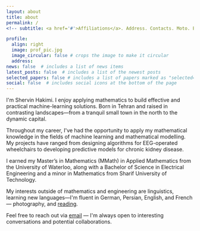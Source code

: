 ```yaml
---
layout: about
title: about
permalink: /
<!-- subtitle: <a href='#'>Affiliations</a>. Address. Contacts. Moto. Etc. -->

profile:
  align: right
  image: prof_pic.jpg
  image_circular: false # crops the image to make it circular
  address: 
news: false  # includes a list of news items
latest_posts: false  # includes a list of the newest posts
selected_papers: false # includes a list of papers marked as "selected={true}"
social: false  # includes social icons at the bottom of the page
---
```



<!--
Write your biography here. Tell the world about yourself. Link to your favorite [subreddit](http://reddit.com). You can put a picture in, too. The code is already in, just name your picture `prof_pic.jpg` and put it in the `img/` folder.

Put your address / P.O. box / other info right below your picture. You can also disable any of these elements by editing `profile` property of the YAML header of your `_pages/about.md`. Edit `_bibliography/papers.bib` and Jekyll will render your [publications page](/al-folio/publications/) automatically.

Link to your social media connections, too. This theme is set up to use [Font Awesome icons](http://fortawesome.github.io/Font-Awesome/) and [Academicons](https://jpswalsh.github.io/academicons/), like the ones below. Add your Facebook, Twitter, LinkedIn, Google Scholar, or just disable all of them.
-->


<!--
I'm Shervin Hakimi. I enjoy using mathematics in practical machine-learning applications. Born in Tehran and raised in contrasting landscapes—from a tranquil small town in the north to the dynamic capital.

My professional journey spans several projects from designing algorithms to control wheelchairs using EEG signals, [predicting mood relapses in bipolar patients in Prague](https://mindpax.me/), [extending a mathematical model of the kidney through partial differential equations](https://github.com/Layton-Lab/nephron-calcium), and [employing machine learning and deep learning to analyze health records of over 100,000 diabetic patients for early chronic kidney disease prediction](https://diabetesaction.ca/repository/).

I earned my Master’s in Mathematics (MMath) in Applied Mathematics from the University of Waterloo, a Bachelor of Science in Electrical Engineering and a minor in Mathematics from Sharif University of Technology.

Outside of mathematics and engineering, I enjoy learning new languages (fluent in German, Persian, English and French), photography, travelling 
Feel free to reach out via [email](s3hakimi@uwaterloo.ca) — I'm always open to interesting conversations and potential collaborations.
-->


I'm Shervin Hakimi. I enjoy applying mathematics to build effective and practical machine-learning solutions. Born in Tehran and raised in contrasting landscapes—from a tranquil small town in the north to the dynamic capital.

Throughout my career, I've had the opportunity to apply my mathematical knowledge in the fields of machine learning and mathematical modelling. My projects have ranged from designing algorithms for EEG-operated wheelchairs to developing predictive models for chronic kidney disease.

I earned my Master’s in Mathematics (MMath) in Applied Mathematics from the University of Waterloo, along with a Bachelor of Science in Electrical Engineering and a minor in Mathematics from Sharif University of Technology.

My interests outside of mathematics and engineering are linguistics, learning new languages—I'm fluent in German, Persian, English, and French— photography, and [reading](https://www.goodreads.com/user/show/13302370-shervin-hakimi).  


Feel free to reach out via [email](s3hakimi@uwaterloo.ca) — I'm always open to interesting conversations and potential collaborations.
